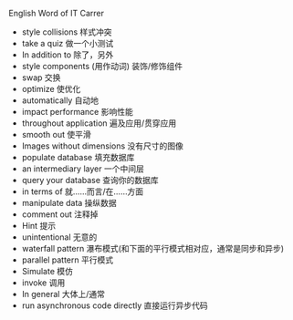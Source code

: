 English Word of IT Carrer

- style collisions  样式冲突
- take a quiz  做一个小测试
- In addition to  除了，另外
- style components (用作动词)  装饰/修饰组件
- swap  交换
- optimize  使优化
- automatically  自动地
- impact performance  影响性能
- throughout application  遍及应用/贯穿应用
- smooth out  使平滑
- Images without dimensions  没有尺寸的图像
- populate database  填充数据库
- an intermediary layer  一个中间层
- query your database  查询你的数据库
- in terms of   就……而言/在……方面
- manipulate data  操纵数据
- comment out  注释掉
- Hint  提示
- unintentional  无意的
- waterfall pattern  瀑布模式(和下面的平行模式相对应，通常是同步和异步)
- parallel pattern  平行模式
- Simulate  模仿
- invoke  调用
- In general  大体上/通常
-  run asynchronous code directly  直接运行异步代码
